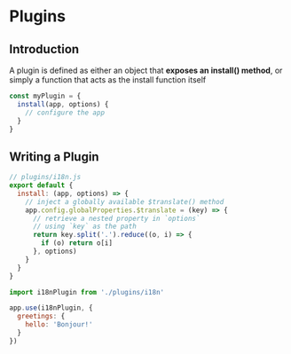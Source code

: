 # Plugins

## Introduction

A plugin is defined as either an object that **exposes an install() method**, or simply a function that acts as the install function itself

```js
const myPlugin = {
  install(app, options) {
    // configure the app
  }
}
```

## Writing a Plugin

```js
// plugins/i18n.js
export default {
  install: (app, options) => {
    // inject a globally available $translate() method
    app.config.globalProperties.$translate = (key) => {
      // retrieve a nested property in `options`
      // using `key` as the path
      return key.split('.').reduce((o, i) => {
        if (o) return o[i]
      }, options)
    }
  }
}
```

```js
import i18nPlugin from './plugins/i18n'

app.use(i18nPlugin, {
  greetings: {
    hello: 'Bonjour!'
  }
})
```
